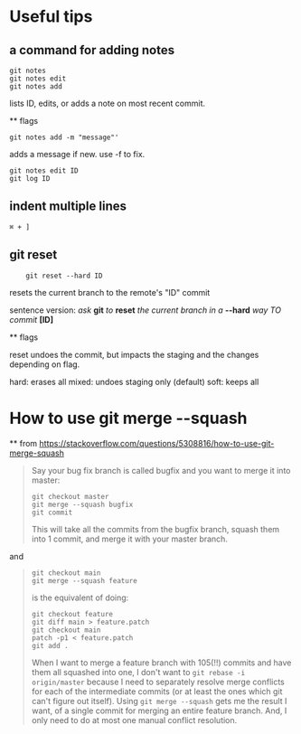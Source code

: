 # Useful tips

## a command for adding notes 


    git notes
    git notes edit 
    git notes add


lists ID, edits, or adds a note on most recent commit.

** flags 

    git notes add -m "message"'

adds a message if new. use -f to fix.

    git notes edit ID
    git log ID


## indent multiple lines

    ⌘ + ]

## git reset

        git reset --hard ID

resets the current branch to the remote's "ID" commit

sentence version: *ask* **git** *to* **reset** *the current branch in a* **--hard** *way TO commit* **[ID]**

** flags

reset undoes the commit, but impacts the staging and the changes depending on flag. 

hard: erases all
mixed: undoes staging only (default)
soft: keeps all

# How to use git merge --squash 

** from https://stackoverflow.com/questions/5308816/how-to-use-git-merge-squash

> Say your bug fix branch is called bugfix and you want to merge it into master:
> 
> ```
> git checkout master
> git merge --squash bugfix
> git commit
> 
> ```
> This will take all the commits from the bugfix branch, squash them into 1 commit, and merge it with your master branch.
> 

and 

> ```
> git checkout main
> git merge --squash feature
> ```
> is the equivalent of doing:
> 
> ```
> git checkout feature
> git diff main > feature.patch
> git checkout main
> patch -p1 < feature.patch
> git add .
>```
> When I want to merge a feature branch with 105(!!) commits and have them all squashed into one, I don't want to `git rebase -i origin/master` because I need to separately resolve merge conflicts for each of the intermediate commits (or at least the ones which git can't figure out itself). Using `git merge --squash` gets me the result I want, of a single commit for merging an entire feature branch. And, I only need to do at most one manual conflict resolution.




